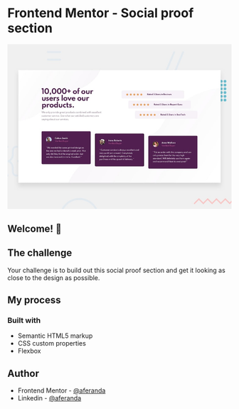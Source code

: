 # Frontend Mentor - Social proof section

![Design preview for the Social proof section coding challenge](./design/desktop-preview.jpg)

## Welcome! 👋

## The challenge

Your challenge is to build out this social proof section and get it looking as close to the design as possible.


## My process

### Built with

- Semantic HTML5 markup
- CSS custom properties
- Flexbox

## Author

- Frontend Mentor - [@aferanda](https://www.frontendmentor.io/profile/aferanda)
- Linkedin - [@aferanda](https://www.linkedin.com/in/aferanda)
